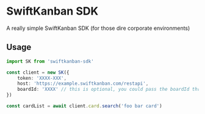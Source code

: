 # SwiftKanban SDK
A really simple SwiftKanban SDK (for those dire corporate environments)

## Usage
```ts
import SK from 'swiftkanban-sdk'

const client = new SK({
    token: 'XXXX-XXX',
    host: 'https://example.swiftkanban.com/restapi',
    boardId: 'XXXX' // this is optional, you could pass the boardId through arguments in any method
})

const cardList = await client.card.search('foo bar card')
```
